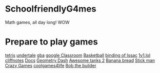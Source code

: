 # SchoolfriendlyG4mes
Math games, all day long! WOW
<!DOCTYPE html>
<html>
<body>
  
<h1>Prepare to play games</h1>
  <html>
  <body> 
    <a href="https://www.echalk.co.uk/amusements/Games/Tetrominoes/tetrominoes.html">tetris</a>
 <a href="https://sites.google.com/view/harmony-school-of-innovation/undertale">undertale</a>
 <a href="https://unblockedevrything.github.io/gba/">gba</a>
 <a href="https://classroom.google.com/">google Classroom</a>
 <a href="https://www.gorgegames.net/basketball-legends/">Basketball</a>
  <a href="https://flashmath1.github.io/26.html">binding of Issac</a>
  <a href="https://1v1.lol/">1v1.lol</a>
  <a href="https://www.cliffsnotes.com/">cliffnotes</a>
  <a href="https://docs.google.com/document/u/0/?tgif=d">Docs</a>
  <a href="https://scratch.mit.edu/projects/105500895/">Geometry Dash</a>
  <a href="https://flashmath1.github.io/41.html">Awesome tanks 2</a>
   <a href="https://kripken.github.io/misc-js-benchmarks/banana/game.html?low,low">Banana bread</a>
  <a href="https://www.multiplication.com/games/play/stick-man">Stick man</a>
   <a href="https://s3.amazonaws.com/crazygames-unblocked/index.html">Crazy Games</a>
   <a href="https://coolgames4life.weebly.com/">coolgames4life</a>
    <a href="https://www.google.com/images/branding/googlelogo/2x/googlelogo_light_color_272x92dp.png">Bob the builder</a>
 
 <html>
 <body>
   
